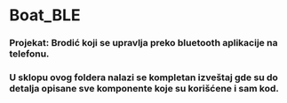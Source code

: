 # Boat_BLE
### Projekat: Brodić koji se upravlja preko bluetooth aplikacije na telefonu.
### U sklopu ovog foldera nalazi se kompletan izveštaj gde su do detalja opisane sve komponente koje su korišćene i sam kod.
